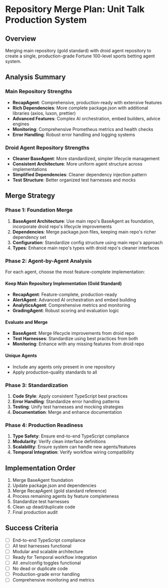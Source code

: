 # Repository Merge Plan: Unit Talk Production System

## Overview
Merging main repository (gold standard) with droid agent repository to create a single, production-grade Fortune 100-level sports betting agent system.

## Analysis Summary

### Main Repository Strengths
- **RecapAgent**: Comprehensive, production-ready with extensive features
- **Rich Dependencies**: More complete package.json with additional libraries (axios, luxon, prettier)
- **Advanced Features**: Complex AI orchestration, embed builders, advice engines
- **Monitoring**: Comprehensive Prometheus metrics and health checks
- **Error Handling**: Robust error handling and logging systems

### Droid Agent Repository Strengths  
- **Cleaner BaseAgent**: More standardized, simpler lifecycle management
- **Consistent Architecture**: More uniform agent structure across implementations
- **Simplified Dependencies**: Cleaner dependency injection pattern
- **Test Structure**: Better organized test harnesses and mocks

## Merge Strategy

### Phase 1: Foundation Merge
1. **BaseAgent Architecture**: Use main repo's BaseAgent as foundation, incorporate droid repo's lifecycle improvements
2. **Dependencies**: Merge package.json files, keeping main repo's richer dependency set
3. **Configuration**: Standardize config structure using main repo's approach
4. **Types**: Enhance main repo's types with droid repo's cleaner interfaces

### Phase 2: Agent-by-Agent Analysis
For each agent, choose the most feature-complete implementation:

#### Keep Main Repository Implementation (Gold Standard)
- **RecapAgent**: Feature-complete, production-ready
- **AlertAgent**: Advanced AI orchestration and embed building
- **AnalyticsAgent**: Comprehensive metrics and monitoring
- **GradingAgent**: Robust scoring and evaluation logic

#### Evaluate and Merge
- **BaseAgent**: Merge lifecycle improvements from droid repo
- **Test Harnesses**: Standardize using best practices from both
- **Monitoring**: Enhance with any missing features from droid repo

#### Unique Agents
- Include any agents only present in one repository
- Apply production-quality standards to all

### Phase 3: Standardization
1. **Code Style**: Apply consistent TypeScript best practices
2. **Error Handling**: Standardize error handling patterns
3. **Testing**: Unify test harnesses and mocking strategies
4. **Documentation**: Merge and enhance documentation

### Phase 4: Production Readiness
1. **Type Safety**: Ensure end-to-end TypeScript compliance
2. **Modularity**: Verify clean interface definitions
3. **Scalability**: Ensure system can handle new agents/features
4. **Temporal Integration**: Verify workflow wiring compatibility

## Implementation Order
1. Merge BaseAgent foundation
2. Update package.json and dependencies
3. Merge RecapAgent (gold standard reference)
4. Process remaining agents by feature completeness
5. Standardize test harnesses
6. Clean up dead/duplicate code
7. Final production audit

## Success Criteria
- [ ] End-to-end TypeScript compliance
- [ ] All test harnesses functional
- [ ] Modular and scalable architecture
- [ ] Ready for Temporal workflow integration
- [ ] All .env/config toggles functional
- [ ] No dead or duplicate code
- [ ] Production-grade error handling
- [ ] Comprehensive monitoring and metrics